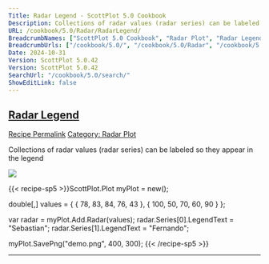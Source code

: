 ```yaml
---
Title: Radar Legend - ScottPlot 5.0 Cookbook
Description: Collections of radar values (radar series) can be labeled so they appear in the legend
URL: /cookbook/5.0/Radar/RadarLegend/
BreadcrumbNames: ["ScottPlot 5.0 Cookbook", "Radar Plot", "Radar Legend"]
BreadcrumbUrls: ["/cookbook/5.0/", "/cookbook/5.0/Radar", "/cookbook/5.0/Radar/RadarLegend"]
Date: 2024-10-31
Version: ScottPlot 5.0.42
Version: ScottPlot 5.0.42
SearchUrl: "/cookbook/5.0/search/"
ShowEditLink: false
---
```



<h2 style='border-bottom: 0;'><a href='/cookbook/5.0/Radar/RadarLegend'>Radar Legend</a></h2>

<div class="d-flex mb-2">
<a class="btn btn-sm btn-primary me-1" href="/cookbook/5.0/Radar/RadarLegend">Recipe Permalink</a>
<a class="btn btn-sm btn-success me-1" href="/cookbook/5.0/Radar">Category: Radar Plot</a>
</div>

Collections of radar values (radar series) can be labeled so they appear in the legend

[![](/cookbook/5.0/images/RadarLegend.png?241031194635)](/cookbook/5.0/images/RadarLegend.png?241031194635)

{{< recipe-sp5 >}}ScottPlot.Plot myPlot = new();

double[,] values = {
    { 78,  83, 84, 76, 43 },
    { 100, 50, 70, 60, 90 }
};

var radar = myPlot.Add.Radar(values);
radar.Series[0].LegendText = "Sebastian";
radar.Series[1].LegendText = "Fernando";

myPlot.SavePng("demo.png", 400, 300);
{{< /recipe-sp5 >}}

<hr class='my-5 invisible'>


